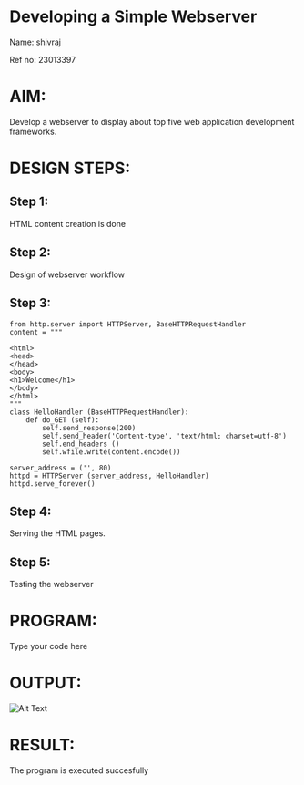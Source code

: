 # Developing a Simple Webserver
Name: shivraj

Ref no: 23013397
# AIM:

Develop a webserver to display about top five web application development frameworks.

# DESIGN STEPS:

## Step 1:

HTML content creation is done

## Step 2:

Design of webserver workflow

## Step 3:
``````
from http.server import HTTPServer, BaseHTTPRequestHandler
content = """

<html>
<head>
</head>
<body>
<h1>Welcome</h1>
</body>
</html>
"""
class HelloHandler (BaseHTTPRequestHandler):
    def do_GET (self):
        self.send_response(200)
        self.send_header('Content-type', 'text/html; charset=utf-8')
        self.end_headers ()
        self.wfile.write(content.encode())

server_address = ('', 80)
httpd = HTTPServer (server_address, HelloHandler)
httpd.serve_forever()
``````
## Step 4:

Serving the HTML pages.

## Step 5:

Testing the webserver
# PROGRAM:
Type your code here
# OUTPUT:
![Alt Text](images/webserver1.png)
# RESULT:

The program is executed succesfully
